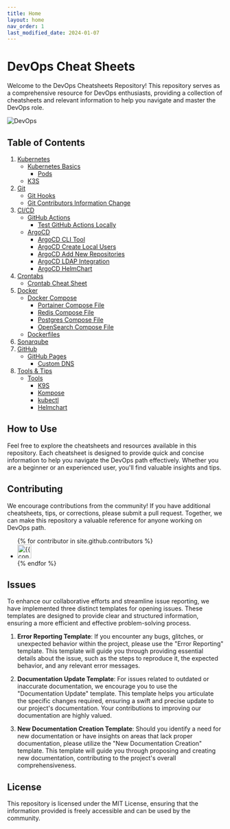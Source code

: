 ```yaml
---
title: Home
layout: home
nav_order: 1
last_modified_date: 2024-01-07
---
```


# DevOps Cheat Sheets

Welcome to the DevOps Cheatsheets Repository! This repository serves as a comprehensive resource for DevOps enthusiasts, providing a collection of cheatsheets and relevant information to help you navigate and master the DevOps role.

![DevOps](https://user-cube.github.io/devops-cheatsheet/assets/images/devops.jpg)

## Table of Contents

1. [Kubernetes](/devops-cheatsheet/docs/kubernetes)
   - [Kubernetes Basics](/devops-cheatsheet/docs/kubernetes/cheatsheets)
      - [Pods](/devops-cheatsheet/docs/kubernetes/cheatsheets)
   - [K3S](/devops-cheatsheet/docs/kubernetes/k3s)
2. [Git](/devops-cheatsheet/docs/git)
   - [Git Hooks](/devops-cheatsheet/docs/git/hooks)
   - [Git Contributors Information Change](/devops-cheatsheet/docs/git/contributors-data)
3. [CI/CD](/devops-cheatsheet/docs/cicd)
   - [GitHub Actions](/devops-cheatsheet/docs/cicd/actions)
      - [Test GitHub Actions Locally](/devops-cheatsheet/docs/cicd/actions/test-locally)
   - [ArgoCD](/devops-cheatsheet/docs/cicd/argocd/)
      - [ArgoCD CLI Tool](/devops-cheatsheet/docs/cicd/argocd/cli-tool)
      - [ArgoCD Create Local Users](/devops-cheatsheet/docs/cicd/argocd/local-users)
      - [ArgoCD Add New Repositories](/devops-cheatsheet/docs/cicd/argocd/new-repositories)
      - [ArgoCD LDAP Integration](/devops-cheatsheet/docs/cicd/argocd/ldap-integration)
      - [ArgoCD HelmChart](/devops-cheatsheet/docs/cicd/arocd/helmchart)
4. [Crontabs](/devops-cheatsheet/docs/crontab)
   - [Crontab Cheat Sheet](/devops-cheatsheet/docs/crontab/cheatsheets)
5. [Docker](/devops-cheatsheet/docs/docker)
   - [Docker Compose](/devops-cheatsheet/docs/docker/compose)
      - [Portainer Compose File](/devops-cheatsheet/docs/docker/compose/portainer)
      - [Redis Compose File](/devops-cheatsheet/docs/docker/compose/databases/redis)
      - [Postgres Compose File](/devops-cheatsheet/docs/docker/compose/databases/postgres)
      - [OpenSearch Compose File](/devops-cheatsheet/docs/docker/compose/opensearch)
   - [Dockerfiles](/devops-cheatsheet/docs/docker/dockerfiles)
6. [Sonarqube](/devops-cheatsheet/docs/sonarqube)
7. [GitHub](/devops-cheatsheet/docs/github)
   - [GitHub Pages](/devops-cheatsheet/docs/github/pages)
      - [Custom DNS](/devops-cheatsheet/docs/github/pages/custom-dns) 
7. [Tools & Tips](/devops-cheatsheet/docs/tols-and-tips)
   - [Tools](/devops-cheatsheet/docs/tols-and-tips/tools)
      - [K9S](/devops-cheatsheet/docs/tols-and-tips/tools/k9s)
      - [Kompose](/devops-cheatsheet/docs/tols-and-tips/tools/kompose)
      - [kubectl](/devops-cheatsheet/docs/tols-and-tips/tools/kubectl)
      - [Helmchart](/devops-cheatsheet/docs/tols-and-tips/tools/helmchart)

## How to Use

Feel free to explore the cheatsheets and resources available in this repository. Each cheatsheet is designed to provide quick and concise information to help you navigate the DevOps path effectively. Whether you are a beginner or an experienced user, you'll find valuable insights and tips.

## Contributing

We encourage contributions from the community! If you have additional cheatsheets, tips, or corrections, please submit a pull request. Together, we can make this repository a valuable reference for anyone working on DevOps path.

<ul class="list-style-none">
{% for contributor in site.github.contributors %}
  <li class="d-inline-block mr-1">
     <a href="{{ contributor.html_url }}"><img src="{{ contributor.avatar_url }}" width="32" height="32" alt="{{ contributor.login }}"></a>
  </li>
{% endfor %}
</ul>

## Issues

To enhance our collaborative efforts and streamline issue reporting, we have implemented three distinct templates for opening issues. These templates are designed to provide clear and structured information, ensuring a more efficient and effective problem-solving process.

1. **Error Reporting Template**:
If you encounter any bugs, glitches, or unexpected behavior within the project, please use the "Error Reporting" template. This template will guide you through providing essential details about the issue, such as the steps to reproduce it, the expected behavior, and any relevant error messages.

2. **Documentation Update Template**:
For issues related to outdated or inaccurate documentation, we encourage you to use the "Documentation Update" template. This template helps you articulate the specific changes required, ensuring a swift and precise update to our project's documentation. Your contributions to improving our documentation are highly valued.

3. **New Documentation Creation Template**:
Should you identify a need for new documentation or have insights on areas that lack proper documentation, please utilize the "New Documentation Creation" template. This template will guide you through proposing and creating new documentation, contributing to the project's overall comprehensiveness.

## License

This repository is licensed under the MIT License, ensuring that the information provided is freely accessible and can be used by the community.